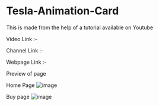 # Tesla-Animation-Card

This is made from the help of a tutorial available on Youtube

Video Link :-

Channel Link :-

Webpage Link :-

Preview of page 

Home Page
![image](https://user-images.githubusercontent.com/77867638/192157186-785b98c0-b93c-4822-8c37-7747e1b94d5b.png)

Buy page
![image](https://user-images.githubusercontent.com/77867638/192157210-ec8ea8ae-d9a0-4de3-9c2b-c4d2ef5ad96f.png)
